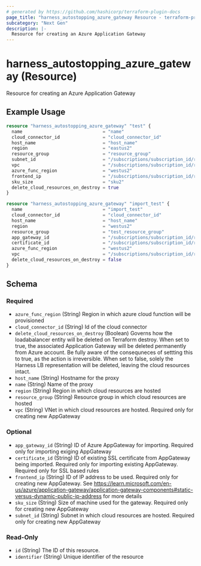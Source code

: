 ```yaml
---
# generated by https://github.com/hashicorp/terraform-plugin-docs
page_title: "harness_autostopping_azure_gateway Resource - terraform-provider-harness"
subcategory: "Next Gen"
description: |-
  Resource for creating an Azure Application Gateway
---
```


# harness_autostopping_azure_gateway (Resource)

Resource for creating an Azure Application Gateway

## Example Usage

```terraform
resource "harness_autostopping_azure_gateway" "test" {
  name                              = "name"
  cloud_connector_id                = "cloud_connector_id"
  host_name                         = "host_name"
  region                            = "eastus2"
  resource_group                    = "resource_group"
  subnet_id                         = "/subscriptions/subscription_id/resourceGroups/resource_group/providers/Microsoft.Network/virtualNetworks/virtual_network/subnets/subnet_id"
  vpc                               = "/subscriptions/subscription_id/resourceGroups/resource_group/providers/Microsoft.Network/virtualNetworks/virtual_network"
  azure_func_region                 = "westus2"
  frontend_ip                       = "/subscriptions/subscription_id/resourceGroups/resource_group/providers/Microsoft.Network/publicIPAddresses/publicip"
  sku_size                          = "sku2"
  delete_cloud_resources_on_destroy = true
}

resource "harness_autostopping_azure_gateway" "import_test" {
  name                              = "import_test"
  cloud_connector_id                = "cloud_connector_id"
  host_name                         = "host_name"
  region                            = "westus2"
  resource_group                    = "test_resource_group"
  app_gateway_id                    = "/subscriptions/subscription_id/resourceGroups/test_resource_group/providers/Microsoft.Network/applicationGateways/TestAppGateway"
  certificate_id                    = "/subscriptions/subscription_id/resourceGroups/test_resource_group/providers/Microsoft.Network/applicationGateways/TestAppGateway/sslCertificates/certificate_name"
  azure_func_region                 = "westus2"
  vpc                               = "/subscriptions/subscription_id/resourceGroups/test_resource_group/providers/Microsoft.Network/virtualNetworks/test_resource_group_vnet"
  delete_cloud_resources_on_destroy = false
}
```

<!-- schema generated by tfplugindocs -->
## Schema

### Required

- `azure_func_region` (String) Region in which azure cloud function will be provisioned
- `cloud_connector_id` (String) Id of the cloud connector
- `delete_cloud_resources_on_destroy` (Boolean) Governs how the loadabalancer entity will be deleted on Terraform destroy. When set to true, the associated Application Gateway will be deleted permanently from Azure account. Be fully aware of the consequneces of settting this to true, as the action is irreversible. When set to false, solely the Harness LB representation will be deleted, leaving the cloud resources intact.
- `host_name` (String) Hostname for the proxy
- `name` (String) Name of the proxy
- `region` (String) Region in which cloud resources are hosted
- `resource_group` (String) Resource group in which cloud resources are hosted
- `vpc` (String) VNet in which cloud resources are hosted. Required only for creating new AppGateway

### Optional

- `app_gateway_id` (String) ID of Azure AppGateway for importing. Required only for importing exiging AppGateway
- `certificate_id` (String) ID of existing SSL certificate from AppGateway being imported. Required only for importing existing AppGateway. Required only for SSL based rules
- `frontend_ip` (String) ID of IP address to be used. Required only for creating new AppGateway. See https://learn.microsoft.com/en-us/azure/application-gateway/application-gateway-components#static-versus-dynamic-public-ip-address for more details
- `sku_size` (String) Size of machine used for the gateway. Required only for creating new AppGateway
- `subnet_id` (String) Subnet in which cloud resources are hosted. Required only for creating new AppGateway

### Read-Only

- `id` (String) The ID of this resource.
- `identifier` (String) Unique identifier of the resource
